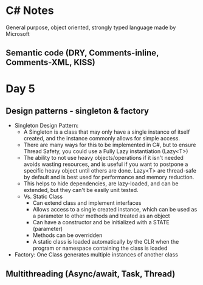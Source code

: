 # C# Notes
 General purpose, object oriented, strongly typed language made by Microsoft


## Semantic code (DRY, Comments-inline, Comments-XML, KISS)



# Day 5

## Design patterns - singleton & factory

* Singleton Design Pattern:
    * A Singleton is a class that may only have a single instance of itself created, and the instance commonly allows for simple access.
    * There are many ways for this to be implemented in C#, but to ensure Thread Safety, you could use a Fully Lazy instantiation (Lazy&lt;T&gt;)
    * The ability to not use heavy objects/operations if it isn't needed avoids wasting resources, and is useful if you want to postpone a specific heavy object until others are done. Lazy&lt;T&gt; are thread-safe by default and is best used for performance and memory reduction.
    * This helps to hide dependencies, are lazy-loaded, and can be extended, but they can't be easily unit tested.
    * Vs. Static Class
        * Can extend class and implement interfaces
        * Allows access to a single created instance, which can be used as a parameter to other methods and treated as an object
        * Can have a constructor and be initialized with a STATE (parameter)
        * Methods can be overridden
        * A static class is loaded automatically by the CLR when the program or namespace containing the class is loaded
* Factory: One Class generates multiple instances of another class


## Multithreading (Async/await, Task, Thread)





